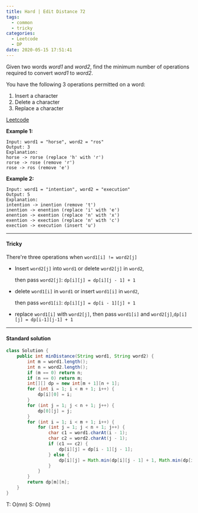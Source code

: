 ```yaml
---
title: Hard | Edit Distance 72
tags:
  - common
  - tricky
categories:
  - Leetcode
  - DP
date: 2020-05-15 17:51:41
---
```


Given two words *word1* and *word2*, find the minimum number of operations required to convert *word1* to *word2*.

You have the following 3 operations permitted on a word:

1. Insert a character
2. Delete a character
3. Replace a character

[Leetcode](https://leetcode.com/problems/edit-distance/)

<!--more-->

**Example 1:**

```
Input: word1 = "horse", word2 = "ros"
Output: 3
Explanation: 
horse -> rorse (replace 'h' with 'r')
rorse -> rose (remove 'r')
rose -> ros (remove 'e')
```

**Example 2:**

```
Input: word1 = "intention", word2 = "execution"
Output: 5
Explanation: 
intention -> inention (remove 't')
inention -> enention (replace 'i' with 'e')
enention -> exention (replace 'n' with 'x')
exention -> exection (replace 'n' with 'c')
exection -> execution (insert 'u')
```

---

#### Tricky 

There're three operations when `word1[i] != word2[j]`

* Insert `word2[j]` into `word1` or delete `word2[j]` in `word2`, 

  then pass `word2[j]`:   `dp[i][j] = dp[i][j - 1] + 1`

* delete `word1[i]` in `word1` or insert `word1[i]` in `word2`, 

  then pass `word1[i]`:  `dp[i][j] = dp[i - 1][j] + 1`

* replace `word1[i]` with `word2[j]`, then pass `word1[i]` and `word2[j]`,`dp[i][j] = dp[i-1][j-1] + 1`

---

#### Standard solution  

```java
class Solution {
    public int minDistance(String word1, String word2) {
        int m = word1.length();
        int n = word2.length();
        if (m == 0) return n;
        if (n == 0) return m;
        int[][] dp = new int[m + 1][n + 1];
        for (int i = 1; i < m + 1; i++) {
            dp[i][0] = i;
        }
        for (int j = 1; j < n + 1; j++) {
            dp[0][j] = j;
        }
        for (int i = 1; i < m + 1; i++) {
            for (int j = 1; j < n + 1; j++) {
                char c1 = word1.charAt(i - 1);
                char c2 = word2.charAt(j - 1);
                if (c1 == c2) {
                    dp[i][j] = dp[i - 1][j - 1];
                } else {
                    dp[i][j] = Math.min(dp[i][j - 1] + 1, Math.min(dp[i - 1][j] + 1, dp[i - 1][j - 1] + 1));
                }
            }
        }
        return dp[m][n];
    }
}
```

T: O(mn)		S: O(mn)